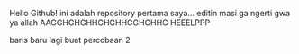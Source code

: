 Hello Github! ini adalah repository pertama saya...
editin masi ga ngerti gwa ya allah
AAGGHGHGHHGHGHHGGHGHHG HEEELPPP

baris baru lagi buat percobaan 2